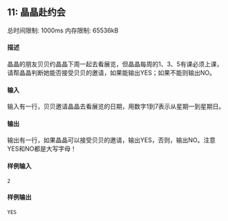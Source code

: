 ﻿
## 11: 晶晶赴约会
总时间限制: 1000ms     内存限制: 65536kB

#### 描述

晶晶的朋友贝贝约晶晶下周一起去看展览，但晶晶每周的1、3、5有课必须上课，请帮晶晶判断她能否接受贝贝的邀请，如果能输出YES；如果不能则输出NO。

#### 输入

输入有一行，贝贝邀请晶晶去看展览的日期，用数字1到7表示从星期一到星期日。

#### 输出

输出有一行，如果晶晶可以接受贝贝的邀请，输出YES，否则，输出NO。注意YES和NO都是大写字母！

#### 样例输入

	2

#### 样例输出

    YES





